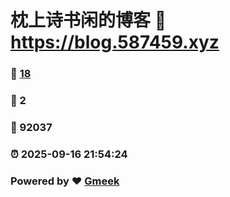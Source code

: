 # 枕上诗书闲的博客 :link: https://blog.587459.xyz 
### :page_facing_up: [18](https://blog.587459.xyz/tag.html) 
### :speech_balloon: 2 
### :hibiscus: 92037 
### :alarm_clock: 2025-09-16 21:54:24 
### Powered by :heart: [Gmeek](https://github.com/Meekdai/Gmeek)
